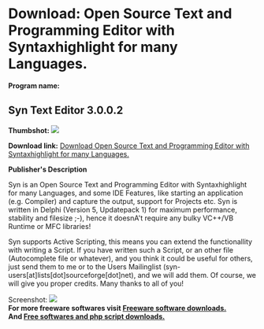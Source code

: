 # Download: Open Source Text and Programming Editor with Syntaxhighlight for many Languages.

**Program name:**

## Syn Text Editor 3.0.0.2

  
**Thumbshot:** ![](http://www.freewarefiles.com/screenshot/syntexteditor_md.gif)   
  
**Download link:** [Download Open Source Text and Programming Editor with Syntaxhighlight for many Languages.](http://freesoftwares.boysofts.com/Syn-Text-Editor_program_19074.html)  
  


**Publisher's Description**  
  


Syn is an Open Source Text and Programming Editor with Syntaxhighlight for many Languages, and some IDE Features, like starting an application (e.g. Compiler) and capture the output, support for Projects etc. Syn is written in Delphi (Version 5, Updatepack 1) for maximum performance, stability and filesize ;-), hence it doesnA't require any bulky VC++/VB Runtime or MFC libraries! 

Syn supports Active Scripting, this means you can extend the functionallity with writing a Script. If you have written such a Script, or an other file (Autocomplete file or whatever), and you think it could be useful for others, just send them to me or to the Users Mailinglist (syn-users[at]lists[dot]sourceforge[dot]net), and we will add them. Of course, we will give you proper credits. Many thanks to all of you!

  
  
Screenshot: ![](http://www.freewarefiles.com/screenshot/syntexteditor.gif)   
**For more freeware softwares visit [Freeware software downloads.](http://freesoftwares.boysofts.com/)**   
**And [Free softwares and php script downloads.](http://www.boysofts.com/)**
